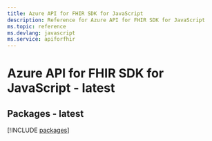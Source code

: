 ```yaml
---
title: Azure API for FHIR SDK for JavaScript
description: Reference for Azure API for FHIR SDK for JavaScript
ms.topic: reference
ms.devlang: javascript
ms.service: apiforfhir
---
```

# Azure API for FHIR SDK for JavaScript - latest
## Packages - latest
[!INCLUDE [packages](api-for-fhir-index.md)]

